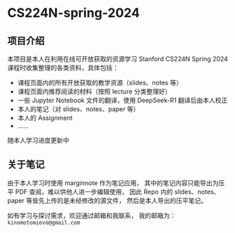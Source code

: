 # CS224N-spring-2024

## 项目介绍

本项目是本人在利用在线可开放获取的资源学习 Stanford CS224N Spring 2024 课程时收集整理的各类资料，具体包括：

+ 课程页面内的所有开放获取的教学资源（slides、notes 等）
+ 课程页面内推荐阅读的材料（按照 lecture 分类整理好）
+ 一些 Jupyter Notebook 文件的翻译，使用 DeepSeek-R1 翻译后由本人校正
+ 本人的笔记（对 slides、notes、paper 等）
+ 本人的 Assignment
+ ……

随本人学习进度更新中

## 关于笔记

由于本人学习时使用 marginnote 作为笔记应用，
其中的笔记内容只能导出为压平 PDF 查阅，难以供他人进一步编辑使用，
因此 Repo 内的 slides、notes、paper 等皆先上传的是未经修改的源文件，
然后是本人导出的压平笔记。

如有学习与探讨需求，欢迎通过邮箱和我联系，
我的邮箱为：`kinomotomiovo@gmail.com`
